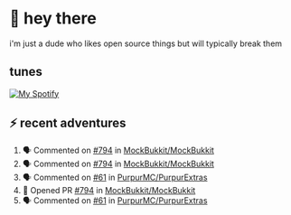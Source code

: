 # :wave: hey there 
i'm just a dude who likes open source things but will typically break them
## tunes
[![My Spotify](https://spotify-github-profile.vercel.app/api/view?uid=ryano_1310&cover_image=false&theme=default&bar_color=53b14f&bar_color_cover=true)](https://spotify-github-profile.vercel.app/api/view?uid=ryano_1310&redirect=true)
## ⚡ recent adventures

<!--START_SECTION:activity-->
1. 🗣 Commented on [#794](https://github.com/MockBukkit/MockBukkit/issues/794) in [MockBukkit/MockBukkit](https://github.com/MockBukkit/MockBukkit)
2. 🗣 Commented on [#794](https://github.com/MockBukkit/MockBukkit/issues/794) in [MockBukkit/MockBukkit](https://github.com/MockBukkit/MockBukkit)
3. 🗣 Commented on [#61](https://github.com/PurpurMC/PurpurExtras/issues/61) in [PurpurMC/PurpurExtras](https://github.com/PurpurMC/PurpurExtras)
4. 💪 Opened PR [#794](https://github.com/MockBukkit/MockBukkit/pull/794) in [MockBukkit/MockBukkit](https://github.com/MockBukkit/MockBukkit)
5. 🗣 Commented on [#61](https://github.com/PurpurMC/PurpurExtras/issues/61) in [PurpurMC/PurpurExtras](https://github.com/PurpurMC/PurpurExtras)
<!--END_SECTION:activity-->
